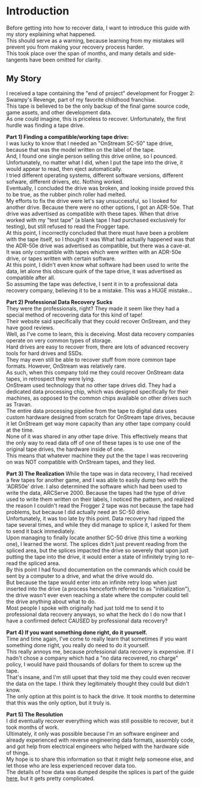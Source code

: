 # Introduction
Before getting into how to recover data, I want to introduce this guide with my story explaining what happened.  
This should serve as a warning, because learning from my mistakes will prevent you from making your recovery process harder.  
This took place over the span of months, and many details and side-tangents have been omitted for clarity.  

## My Story
I received a tape containing the "end of project" development for Frogger 2: Swampy's Revenge, part of my favorite childhood franchise.  
This tape is believed to be the only backup of the final game source code, game assets, and other development data.  
As one could imagine, this is priceless to recover. Unfortunately, the first hurdle was finding a tape drive.  

**Part 1) Finding a compatible/working tape drive:**  
I was lucky to know that I needed an "OnStream SC-50" tape drive, because that was the model written on the label of the tape.  
And, I found one single person selling this drive online, so I pounced.
Unfortunately, no matter what I did, when I put the tape into the drive, it would appear to read, then eject automatically.  
I tried different operating systems, different software versions, different sofware, different drivers, etc. Nothing worked.  
Eventually, I concluded the drive was broken, and looking inside proved this to be true, as the rubber pinch roller had melted.  
My efforts to fix the drive were let's say unsuccessful, so I looked for another drive. Because there were no other options, I got an ADR-50e.
That drive was advertised as compatible with these tapes. When that drive worked with my "test tape" (a blank tape I had purchased exclusively for testing), but still refused to read the Frogger tape.  
At this point, I incorrectly concluded that there must have been a problem with the tape itself, so I thought it was 
What had actually happened was that the ADR-50e drive was advertised as compatible, but there was a cave-at. It was only compatible with tapes which were written with an ADR-50e drive, or tapes written with certain software.  
At this point, I didn't even know what software had been used to write the data, let alone this obscure quirk of the tape drive, it was advertised as compatible after all.  
So assuming the tape was defective, I sent it in to a professional data recovery company, believing it to be a mistake. This was a HUGE mistake...  

**Part 2) Professional Data Recovery Sucks**  
They were the professionals, right? They made it seem like they had a special method of recovering data for this kind of tape!  
Their website said specifically that they could recover OnStream, and they have good reviews.  
Well, as I've come to learn, this is deceiving. Most data recovery companies operate on very common types of storage.  
Hard drives are easy to recover from, there are lots of advanced recovery tools for hard drives and SSDs.  
They may even still be able to recover stuff from more common tape formats. However, OnStream was relatively rare.  
As such, when this company told me they could recover OnStream data tapes, in retrospect they were lying.  
OnStream used technology that no other tape drives did. They had a dedicated data processing chip, which was designed specifically for their machines, as opposed to the common chips available on other drives such as Travan.  
The entire data processing pipeline from the tape to digital data uses custom hardware designed from scratch for OnStream tape drives, because it let OnStream get way more capacity than any other tape company could at the time.  
None of it was shared in any other tape drive. This effectively means that the only way to read data off of one of these tapes is to use one of the original tape drives, the hardware inside of one.  
This means that whatever machine they put the the tape I was recovering on was NOT compatible with OnStream tapes, and they lied.  

**Part 3) The Realization**
While the tape was in data recovery, I had received a few tapes for another game, and I was able to easily dump two with the 'ADR50e' drive.
I also determined the software which had been used to write the data, ARCServe 2000.
Because the tapes had the type of drive used to write them written on their labels, I noticed the pattern, and realized the reason I couldn't read the Frogger 2 tape was not because the tape had problems, but because I did actually need an SC-50 drive.  
Unfortunately, it was too late by this point. Data recovery had ripped the tape several times, and while they did manage to splice it, I asked for them to send it back immediately.  
Upon managing to finally locate another SC-50 drive (this time a working one), I learned the worst.
The splices didn't just prevent reading from the spliced area, but the splices impacted the drive so severely that upon just putting the tape into the drive, it would enter a state of infinitely trying to re-read the spliced area.  
By this point I had found documentation on the commands which could be sent by a computer to a drive, and what the drive would do.  
But because the tape would enter into an infinite retry loop when just inserted into the drive (a process henceforth referred to as "initialization"), the drive wasn't ever even reaching a state where the computer could tell the drive anything about what to do.  
Most people I spoke with originally had just told me to send it to professional data recovery anyways, so what the heck do I do now that I have a confirmed defect CAUSED by professional data recovery?  

**Part 4) If you want something done right, do it yourself.**  
Time and time again, I've come to really learn that sometimes if you want something done right, you really do need to do it yourself.  
This really annoys me, because professional data recovery is expensive. If I hadn't chose a company which had a "no data recovered, no charge" policy, I would have paid thousands of dollars for them to screw up the tape.  
That's insane, and I'm still upset that they told me they could even recover the data on the tape. I think they legitimately thought they could but didn't know.  
The only option at this point is to hack the drive. It took months to determine that this was the only option, but it truly is.  

**Part 5) The Resolution**  
I did eventually recover everything which was still possible to recover, but it took months of work.  
Ultimately, it only was possible because I'm an software engineer and already experienced with reverse engineering data formats, assembly code, and got help from electrical engineers who helped with the hardware side of things.  
My hope is to share this information so that it might help someone else, and let those who are less experienced recover data too.  
The details of how data was dumped despite the splices is part of the guide [here](/info/SPLICES.MD), but it gets pretty complicated.  